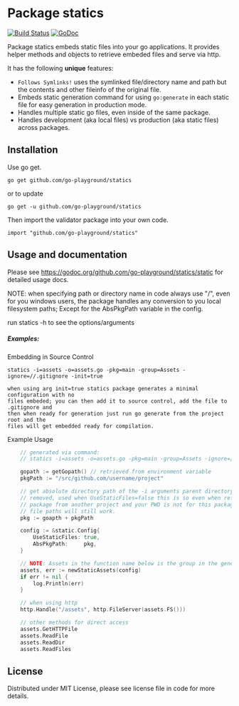 Package statics
===============

[![Build Status](https://semaphoreci.com/api/v1/projects/1b97afa9-77f3-43ff-ad26-749958500745/601266/badge.svg)](https://semaphoreci.com/joeybloggs/statics)
[![GoDoc](https://godoc.org/github.com/go-playground/statics/static?status.svg)](https://godoc.org/github.com/go-playground/statics/static)

Package statics embeds static files into your go applications. It provides helper methods and objects to retrieve embeded files and serve via http.

It has the following **unique** features:

-   ```Follows Symlinks!``` uses the symlinked file/directory name and path but the contents and other fileinfo of the original file.
-   Embeds static generation command for using ```go:generate``` in each static file for easy generation in production mode.
-   Handles multiple static go files, even inside of the same package.
-   Handles development (aka local files) vs production (aka static files) across packages.

Installation
------------
Use go get.

	go get github.com/go-playground/statics

or to update

	go get -u github.com/go-playground/statics

Then import the validator package into your own code.

	import "github.com/go-playground/statics"

Usage and documentation
------

Please see https://godoc.org/github.com/go-playground/statics/static for detailed usage docs.

NOTE: when specifying path or directory name in code always use "/", even for you windows users,
     the package handles any conversion to you local filesystem paths; Except for the AbsPkgPath
     variable in the config.

run statics -h to see the options/arguments

##### Examples:

Embedding in Source Control

	statics -i=assets -o=assets.go -pkg=main -group=Assets -ignore=//.gitignore -init=true

	when using arg init=true statics package generates a minimal configuration with no 
	files embeded; you can then add it to source control, add the file to .gitignore and 
	then when ready for generation just run go generate from the project root and the 
	files will get embedded ready for compilation.

Example Usage
```go
	// generated via command: 
	// statics -i=assets -o=assets.go -pkg=main -group=Assets -ignore=//.gitignore

	gopath := getGopath() // retrieved from environment variable
	pkgPath := "/src/github.com/username/project"

	// get absolute directory path of the -i arguments parent directory + any prefix 
	// removed, used when UseStaticFiles=false this is so even when referencing this 
	// package from another project and your PWD is not for this package anymore the 
	// file paths will still work.
	pkg := goapth + pkgPath

	config := &static.Config{
		UseStaticFiles: true,
		AbsPkgPath:     pkg,
	}

	// NOTE: Assets in the function name below is the group in the generation command
	assets, err := newStaticAssets(config)
	if err != nil {
		log.Println(err)
	}

	// when using http
	http.Handle("/assets", http.FileServer(assets.FS()))

	// other methods for direct access
	assets.GetHTTPFile
	assets.ReadFile
	assets.ReadDir
	assets.ReadFiles
```

License
------
Distributed under MIT License, please see license file in code for more details.
